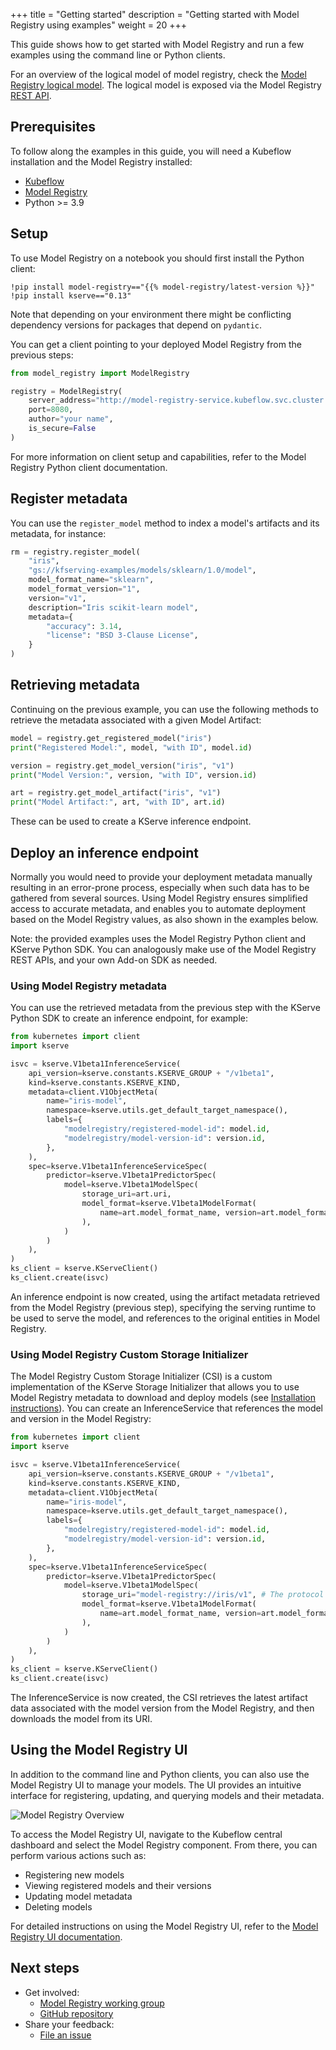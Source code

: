 +++
title = "Getting started"
description = "Getting started with Model Registry using examples"
weight = 20
+++

This guide shows how to get started with Model Registry and run a few examples using the
command line or Python clients.

For an overview of the logical model of model registry, check the [Model Registry logical model](https://github.com/kubeflow/model-registry/blob/main/docs/logical_model.md).
The logical model is exposed via the Model Registry [REST API](reference/rest-api).

## Prerequisites

To follow along the examples in this guide, you will need a Kubeflow installation and the Model Registry installed:

- [Kubeflow](/docs/started/installing-kubeflow/)
- [Model Registry](/docs/components/model-registry/installation/)
- Python >= 3.9

<!-- TODO: list python client as a requirement -->

## Setup

To use Model Registry on a notebook you should first install the Python client:

```raw
!pip install model-registry=="{{% model-registry/latest-version %}}"
!pip install kserve=="0.13"
```

Note that depending on your environment there might be conflicting dependency versions for packages that depend on
`pydantic`.

You can get a client pointing to your deployed Model Registry from the previous steps:

```python
from model_registry import ModelRegistry

registry = ModelRegistry(
    server_address="http://model-registry-service.kubeflow.svc.cluster.local",
    port=8080,
    author="your name",
    is_secure=False
)
```

<!-- TODO: missing link -->

For more information on client setup and capabilities, refer to the Model Registry Python client documentation.

## Register metadata

You can use the `register_model` method to index a model's artifacts and its metadata, for instance:

```python
rm = registry.register_model(
    "iris",
    "gs://kfserving-examples/models/sklearn/1.0/model",
    model_format_name="sklearn",
    model_format_version="1",
    version="v1",
    description="Iris scikit-learn model",
    metadata={
        "accuracy": 3.14,
        "license": "BSD 3-Clause License",
    }
)
```

## Retrieving metadata

Continuing on the previous example, you can use the following methods to retrieve the metadata associated with a given Model Artifact:

```python
model = registry.get_registered_model("iris")
print("Registered Model:", model, "with ID", model.id)

version = registry.get_model_version("iris", "v1")
print("Model Version:", version, "with ID", version.id)

art = registry.get_model_artifact("iris", "v1")
print("Model Artifact:", art, "with ID", art.id)
```

These can be used to create a KServe inference endpoint.

## Deploy an inference endpoint

Normally you would need to provide your deployment metadata manually resulting in an error-prone process, especially
when such data has to be gathered from several sources.
Using Model Registry ensures simplified access to accurate metadata, and enables you to automate deployment based on the Model Registry values, as also shown in the examples below.

Note: the provided examples uses the Model Registry Python client and KServe Python SDK. You can analogously make use of the Model Registry REST APIs, and your own Add-on SDK as needed.

### Using Model Registry metadata

You can use the retrieved metadata from the previous step with the KServe Python SDK to create an inference endpoint, for example:

```python
from kubernetes import client
import kserve

isvc = kserve.V1beta1InferenceService(
    api_version=kserve.constants.KSERVE_GROUP + "/v1beta1",
    kind=kserve.constants.KSERVE_KIND,
    metadata=client.V1ObjectMeta(
        name="iris-model",
        namespace=kserve.utils.get_default_target_namespace(),
        labels={
            "modelregistry/registered-model-id": model.id,
            "modelregistry/model-version-id": version.id,
        },
    ),
    spec=kserve.V1beta1InferenceServiceSpec(
        predictor=kserve.V1beta1PredictorSpec(
            model=kserve.V1beta1ModelSpec(
                storage_uri=art.uri,
                model_format=kserve.V1beta1ModelFormat(
                    name=art.model_format_name, version=art.model_format_version
                ),
            )
        )
    ),
)
ks_client = kserve.KServeClient()
ks_client.create(isvc)
```

An inference endpoint is now created, using the artifact metadata retrieved from the Model Registry (previous step),
specifying the serving runtime to be used to serve the model, and references to the original entities in Model Registry.

### Using Model Registry Custom Storage Initializer

The Model Registry Custom Storage Initializer (CSI) is a custom implementation of the KServe Storage Initializer that allows you to use Model Registry metadata to download and deploy models (see [Installation instructions](installation.md)). You can create an InferenceService that references the model and version in the Model Registry:

```python
from kubernetes import client
import kserve

isvc = kserve.V1beta1InferenceService(
    api_version=kserve.constants.KSERVE_GROUP + "/v1beta1",
    kind=kserve.constants.KSERVE_KIND,
    metadata=client.V1ObjectMeta(
        name="iris-model",
        namespace=kserve.utils.get_default_target_namespace(),
        labels={
            "modelregistry/registered-model-id": model.id,
            "modelregistry/model-version-id": version.id,
        },
    ),
    spec=kserve.V1beta1InferenceServiceSpec(
        predictor=kserve.V1beta1PredictorSpec(
            model=kserve.V1beta1ModelSpec(
                storage_uri="model-registry://iris/v1", # The protocol is model-registry://{modelName}/{modelVersion}
                model_format=kserve.V1beta1ModelFormat(
                    name=art.model_format_name, version=art.model_format_version
                ),
            )
        )
    ),
)
ks_client = kserve.KServeClient()
ks_client.create(isvc)
```

The InferenceService is now created, the CSI retrieves the latest artifact data associated with the model version from the Model Registry, and then downloads the model from its URI.

## Using the Model Registry UI

In addition to the command line and Python clients, you can also use the Model Registry UI to manage your models. The UI provides an intuitive interface for registering, updating, and querying models and their metadata.

   <img src="/docs/components/model-registry/images/model-registry-ui-main.png"
   alt="Model Registry Overview"
   class="mt-3 mb-3 border rounded">

To access the Model Registry UI, navigate to the Kubeflow central dashboard and select the Model Registry component. From there, you can perform various actions such as:

- Registering new models
- Viewing registered models and their versions
- Updating model metadata
- Deleting models

For detailed instructions on using the Model Registry UI, refer to the [Model Registry UI documentation](https://github.com/kubeflow/model-registry/blob/main/clients/ui/README.md).

## Next steps

- Get involved:
  - [Model Registry working group](https://www.kubeflow.org/docs/about/community/#kubeflow-community-meetings)
  - [GitHub repository](https://github.com/kubeflow/model-registry)
- Share your feedback:
  - [File an issue](https://github.com/kubeflow/model-registry/issues/new/choose)
